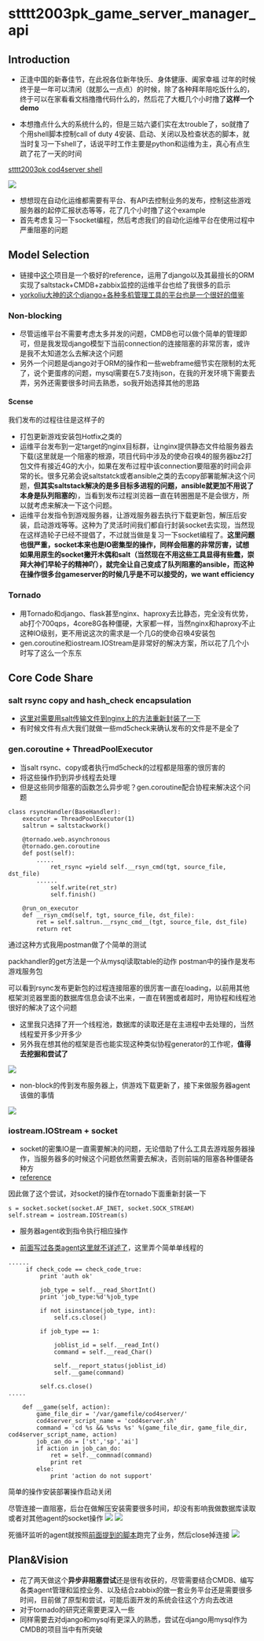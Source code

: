 # stttt2003pk_game_server_manager_api

## Introduction

* 正逢中国的新春佳节，在此祝各位新年快乐、身体健康、阖家幸福
过年的时候终于是一年可以清闲（就那么一点点）的时候，除了各种拜年陪吃饭什么的，终于可以在家看看文档撸撸代码什么的，然后花了大概几个小时撸了**这样一个demo**

* 本想撸点什么大的系统什么的，但是三姑六婆们实在太trouble了，so就撸了个用shell脚本控制call of duty 4安装、启动、关闭以及检查状态的脚本，就当时复习一下shell了，话说平时工作主要是python和运维为主，真心有点生疏了花了一天的时间

[stttt2003pk cod4server shell](https://github.com/stttt2003pk/stttt2003pk.cod4server)

![](https://raw.github.com/stttt2003pk/stttt2003pk_game_server_manager_api/master/screenshot/cod4servershell.png)

* 想想现在自动化运维都需要有平台、有API去控制业务的发布，控制这些游戏服务器的起停汇报状态等等，花了几个小时撸了这个example
* 首先考虑复习一下socket编程，然后考虑我们的自动化运维平台在使用过程中严重阻塞的问题

## Model Selection

* 链接中[这个](https://github.com/stttt2003pk/EWP_OMS)项目是一个极好的reference，运用了django以及其最擅长的ORM实现了saltstack+CMDB+zabbix监控的运维平台也给了我很多的启示
* [yorkoliu大神的这个django+各种多机管理工具的平台也是一个很好的借鉴](https://github.com/jackyang997/https-github.com-yorkoliu-pyauto/tree/master/%E7%AC%AC%E5%8D%81%E4%B8%89%E7%AB%A0)

### Non-blocking

* 尽管运维平台不需要考虑太多并发的问题，CMDB也可以做个简单的管理即可，但是我发现django模型下当前connection的连接阻塞的非常厉害，或许是我不太知道怎么去解决这个问题
* 另外一个问题是django对于ORM的操作和一些webframe细节实在限制的太死了，说个更蛋疼的问题，mysql需要在5.7支持json，在我的开发环境下需要去弄，另外还需要很多时间去熟悉，so我开始选择其他的思路

#### Scense

我们发布的过程往往是这样子的

* 打包更新游戏安装包Hotfix之类的
* 运维平台发布到一定target的nginx目标群，让nginx提供静态文件给服务器去下载(这里就是一个阻塞的根源，项目代码中涉及的使命召唤4的服务器bz2打包文件有接近4G的大小，如果在发布过程中该connection要阻塞的时间会非常的长。很多兄弟会说saltstatck或者ansible之类的去copy部署能解决这个问题，**但其实saltstack解决的是多目标多进程的问题，ansible就更加不用说了本身是队列阻塞的**)，当看到发布过程浏览器一直在转圈圈是不是会很方，所以就考虑来解决一下这个问题。
* 运维平台发指令到游戏服务器，让游戏服务器去执行下载更新包，解压后安装，启动游戏等等。这种为了灵活时间我们都自行封装socket去实现，当然现在这样造轮子已经不提倡了，不过就当做是复习一下socket编程了。**这里问题也很严重，socket本来也是IO密集型的操作，同样会阻塞的非常厉害，试想如果用原生的socket撇开木偶和salt（当然现在不用这些工具显得有些蠢，崇拜大神们早轮子的精神吖），就完全让自己变成了队列阻塞的ansible，而这种在操作很多台gameserver的时候几乎是不可以接受的，we want efficiency**

### Tornado
* 用Tornado和django、flask甚至nginx、haproxy去比静态，完全没有优势，ab打个700qps，4core8G各种僵硬，大家都一样，当然nginx和haproxy不止这种IO级别，更不用说这次的需求是一个几G的使命召唤4安装包
* gen.coroutine和iostream.IOStream是非常好的解决方案，所以花了几个小时写了这么一个东东

## Core Code Share

### salt rsync copy and hash_check encapsulation

* [这里对需要用salt传输文件到nginx上的方法重新封装了一下](https://github.com/stttt2003pk/stttt2003pk_game_server_manager_api/blob/master/saltwork.py)
* 有时候文件有点大我们就做一些md5check来确认发布的文件是不是全了

### gen.coroutine + ThreadPoolExecutor

* 当salt rsync、copy或者执行md5check的过程都是阻塞的很厉害的
* 将这些操作扔到异步线程去处理
* 但是这些同步阻塞的函数怎么异步呢？gen.coroutine配合协程来解决这个问题

```
class rsyncHandler(BaseHandler):
    executor = ThreadPoolExecutor(1)
    saltrun = saltstackwork()

    @tornado.web.asynchronous
    @tornado.gen.coroutine
    def post(self):
        .....
            ret_rsync =yield self.__rsyn_cmd(tgt, source_file, dst_file)
        ......
            self.write(ret_str)
            self.finish()

    @run_on_executor
    def __rsyn_cmd(self, tgt, source_file, dst_file):
        ret = self.saltrun.__rsync_cmd__(tgt, source_file, dst_file)
        return ret
```

通过这种方式我用postman做了个简单的测试

packhandler的get方法是一个从mysql读取table的动作
postman中的操作是发布游戏服务包

可以看到rsync发布更新包的过程连接阻塞的很厉害一直在loading，以前用其他框架浏览器里面的数据库信息会读不出来，一直在转圈或者超时，用协程和线程池很好的解决了这个问题

* 这里我只选择了开一个线程池，数据库的读取还是在主进程中去处理的，当然线程爱开多少开多少
* 另外我在想其他的框架是否也能实现这种类似协程generator的工作呢，**值得去挖掘和尝试了**

![](https://raw.github.com/stttt2003pk/stttt2003pk_game_server_manager_api/master/screenshot/rsync.png)

* non-block的传到发布服务器上，供游戏下载更新了，接下来做服务器agent该做的事情

![](https://raw.github.com/stttt2003pk/stttt2003pk_game_server_manager_api/master/screenshot/nginx.png)

### iostream.IOStream + socket

* socket的密集IO是一直需要解决的问题，无论借助了什么工具去游戏服务器操作，当服务器多的时候这个问题依然需要去解决，否则前端的阻塞各种僵硬各种方
* [reference](http://strawhatfy.github.io/2015/09/27/tornado.iostream/)

因此做了这个尝试，对socket的操作在tornado下面重新封装一下

```
s = socket.socket(socket.AF_INET, socket.SOCK_STREAM)
self.stream = iostream.IOStream(s)
```

* 服务器agent收到指令执行相应操作

* [前面写过各类agent这里就不详述了](https://github.com/stttt2003pk/stttt2003pk_monitor_agent_cherry)，这里弄个简单单线程的

```
......
     if check_code == check_code_true:
         print 'auth ok'

         job_type = self.__read_ShortInt()
         print 'job_type:%d'%job_type

         if not isinstance(job_type, int):
             self.cs.close()

         if job_type == 1:

             joblist_id = self.__read_Int()
             command = self.__read_Char()

             self.__report_status(joblist_id)
             self.__game(command)

         self.cs.close()
.....

    def __game(self, action):
        game_file_dir = '/var/gamefile/cod4server/'
        cod4server_script_name = 'cod4server.sh'
        command = 'cd %s && %s%s %s' %(game_file_dir, game_file_dir, cod4server_script_name, action)
        job_can_do = ['st','sp','ai']
        if action in job_can_do:
            ret = self.__commnad(command)
            print ret
        else:
            print 'action do not support'

```

简单的操作安装部署操作启动关闭

尽管连接一直阻塞，后台在做解压安装需要很多时间，却没有影响我做数据库读取或者对其他agent的socket操作
![](https://raw.github.com/stttt2003pk/stttt2003pk_game_server_manager_api/master/screenshot/socket.png)
![](https://raw.github.com/stttt2003pk/stttt2003pk_game_server_manager_api/master/screenshot/socket1.png)

死循环监听的agent就按照[前面提到的脚本](https://github.com/stttt2003pk/stttt2003pk.cod4server)跑完了业务，然后close掉连接
![](https://raw.github.com/stttt2003pk/stttt2003pk_game_server_manager_api/master/screenshot/socket2.png)

## Plan&Vision

* 花了两天做这个**异步非阻塞尝试**还是很有收获的，尽管需要结合CMDB、编写各类agent管理和监控业务、以及结合zabbix的做一套业务平台还是需要很多时间，目前做了原型和尝试，可能后面开发的系统会往这个方向去改进
* 对于tornado的研究还需要更深入一些
* 同样需要去对django和mysql有更深入的熟悉，尝试在django用mysql作为CMDB的项目当中有所突破




